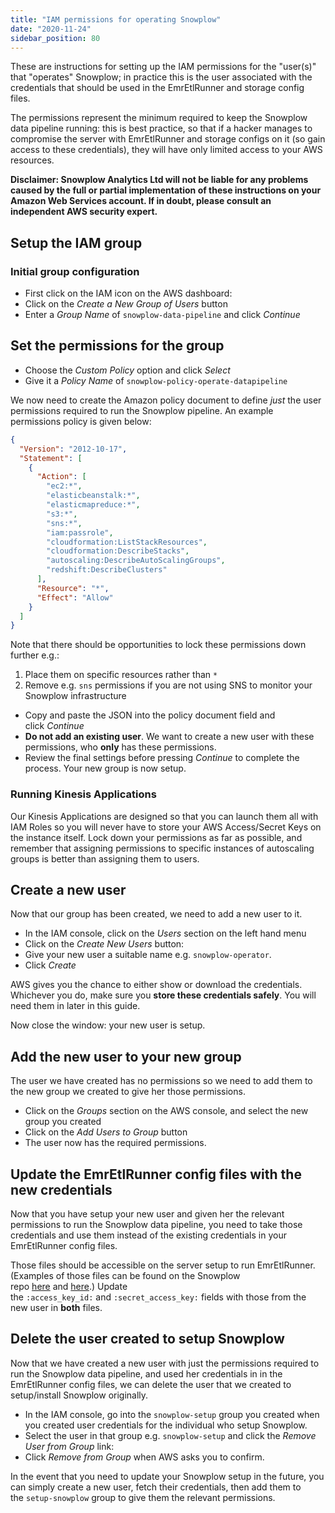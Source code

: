```yaml
---
title: "IAM permissions for operating Snowplow"
date: "2020-11-24"
sidebar_position: 80
---
```


These are instructions for setting up the IAM permissions for the "user(s)" that "operates" Snowplow; in practice this is the user associated with the credentials that should be used in the EmrEtlRunner and storage config files.

The permissions represent the minimum required to keep the Snowplow data pipeline running: this is best practice, so that if a hacker manages to compromise the server with EmrEtlRunner and storage configs on it (so gain access to these credentials), they will have only limited access to your AWS resources.

**Disclaimer: Snowplow Analytics Ltd will not be liable for any problems caused by the full or partial implementation of these instructions on your Amazon Web Services account. If in doubt, please consult an independent AWS security expert.**

## Setup the IAM group

### [](https://github.com/snowplow/snowplow/wiki/Setup-IAM-permissions-for-operating-Snowplow#initial-group-configuration)Initial group configuration

- First click on the IAM icon on the AWS dashboard:
- Click on the *Create a New Group of Users* button
- Enter a *Group Name* of `snowplow-data-pipeline` and click _Continue_

## Set the permissions for the group

- Choose the *Custom Policy* option and click *Select*
- Give it a *Policy Name* of `snowplow-policy-operate-datapipeline`

We now need to create the Amazon policy document to define *just* the user permissions required to run the Snowplow pipeline. An example permissions policy is given below:

```json
{
  "Version": "2012-10-17",
  "Statement": [
    {
      "Action": [
        "ec2:*",
        "elasticbeanstalk:*",
        "elasticmapreduce:*",
        "s3:*",
        "sns:*",
        "iam:passrole",
        "cloudformation:ListStackResources",
        "cloudformation:DescribeStacks",
        "autoscaling:DescribeAutoScalingGroups",
        "redshift:DescribeClusters"
      ],
      "Resource": "*",
      "Effect": "Allow"
    }
  ]
}
```

Note that there should be opportunities to lock these permissions down further e.g.:

1. Place them on specific resources rather than `*`
2. Remove e.g. `sns` permissions if you are not using SNS to monitor your Snowplow infrastructure

- Copy and paste the JSON into the policy document field and click *Continue*
- **Do not add an existing user**. We want to create a new user with these permissions, who **only** has these permissions.
- Review the final settings before pressing *Continue* to complete the process. Your new group is now setup.

### Running Kinesis Applications

Our Kinesis Applications are designed so that you can launch them all with IAM Roles so you will never have to store your AWS Access/Secret Keys on the instance itself. Lock down your permissions as far as possible, and remember that assigning permissions to specific instances of autoscaling groups is better than assigning them to users.

## Create a new user

Now that our group has been created, we need to add a new user to it.

- In the IAM console, click on the *Users* section on the left hand menu
- Click on the *Create New Users* button:
- Give your new user a suitable name e.g. `snowplow-operator`.
- Click *Create*

AWS gives you the chance to either show or download the credentials. Whichever you do, make sure you **store these credentials safely**. You will need them in later in this guide.

Now close the window: your new user is setup.

## Add the new user to your new group

The user we have created has no permissions so we need to add them to the new group we created to give her those permissions.

- Click on the *Groups* section on the AWS console, and select the new group you created
- Click on the *Add Users to Group* button
- The user now has the required permissions.

## Update the EmrEtlRunner config files with the new credentials

Now that you have setup your new user and given her the relevant permissions to run the Snowplow data pipeline, you need to take those credentials and use them instead of the existing credentials in your EmrEtlRunner config files.

Those files should be accessible on the server setup to run EmrEtlRunner. (Examples of those files can be found on the Snowplow repo [here](https://github.com/snowplow/snowplow/tree/master/3-enrich/emr-etl-runner/config) and [here](https://github.com/snowplow/snowplow/tree/master/4-storage/config).) Update the `:access_key_id:` and `:secret_access_key:` fields with those from the new user in **both** files.

## Delete the user created to setup Snowplow

Now that we have created a new user with just the permissions required to run the Snowplow data pipeline, and used her credentials in in the EmrEtlRunner config files, we can delete the user that we created to setup/install Snowplow originally.

- In the IAM console, go into the `snowplow-setup` group you created when you created user credentials for the individual who setup Snowplow.
- Select the user in that group e.g. `snowplow-setup` and click the *Remove User from Group* link:
- Click *Remove from Group* when AWS asks you to confirm.

In the event that you need to update your Snowplow setup in the future, you can simply create a new user, fetch their credentials, then add them to the `setup-snowplow` group to give them the relevant permissions.
